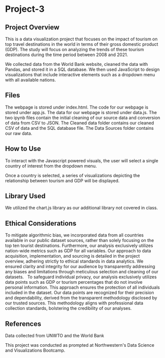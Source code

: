 # Project-3
## Project Overview
This is a data visualization project that focuses on the impact of tourism on top travel destinations in the world in terms of their gross domestic product (GDP). The study will focus on analyzing the trends of these tourism destinations during the time period between 2008 and 2021.

We collected data from the World Bank website, cleaned the data with Pandas, and stored it in a SQL database. We then used JavaScript to design visualizations that include interactive elements such as a dropdown menu with all available nations.

## Files
The webpage is stored under index.html.
The code for our webpage is stored under app.js.
The data for our webpage is stored under data.js.
The two ipynb files contain the initial cleaning of our source data and conversion of data from CSV to JSON.
The Cleaned data folder contains our cleaned CSV of data and the SQL database file.
The Data Sources folder contains our raw data.

## How to Use
To interact with the Javascript powered visuals, the user will select a single country of interest from the dropdown menu.

Once a country is selected, a series of visualizations depicting the relationship between tourism and GDP will be displayed.

## Library Used
We utilized the chart.js library as our additional library not covered in class.

## Ethical Considerations
To mitigate algorithmic bias, we incorporated data from all countries available in our public dataset sources, rather than solely focusing on the top ten tourist destinations. Furthermore, our analysis exclusively utilizes nation-wide metrics such as GDP for all variables. Our approach to data acquisition, implementation, and sourcing is detailed in the project overview, adhering strictly to ethical standards in data analytics. We ensured clarity and integrity for our audience by transparently addressing any biases and limitations through meticulous selection and cleaning of our datasets.
 
To safeguard individual privacy, our analysis exclusively utilizes data points such as GDP or tourism percentages that do not involve personal information. This approach ensures the protection of all individuals included in the dataset. Our data points are recognized for their precision and dependability, derived from the transparent methodology disclosed by our trusted sources. This methodology aligns with professional data collection standards, bolstering the credibility of our analyses. 

## References
Data collected from UNWTO and the World Bank

This project was conducted as prompted at Northwestern's Data Science and Visualizations Bootcamp.
